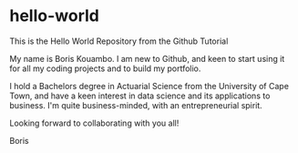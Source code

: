 # hello-world
This is the Hello World Repository from the Github Tutorial

My name is Boris Kouambo. I am new to Github, and keen to start using it for all my coding projects and to build my portfolio. 

I hold a Bachelors degree in Actuarial Science from the University of Cape Town, and have a keen interest in data science and its applications to business. I'm quite business-minded, with an entrepreneurial spirit. 

Looking forward to collaborating with you all!

Boris
